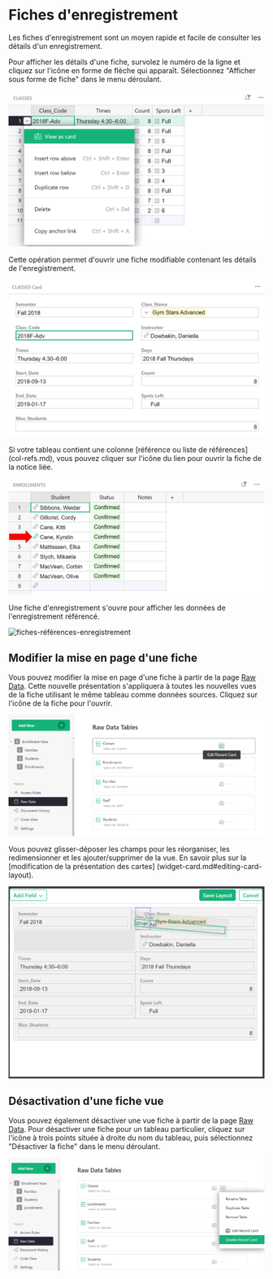 # Fiches d'enregistrement

Les fiches d'enregistrement sont un moyen rapide et facile de consulter les détails d'un enregistrement.

Pour afficher les détails d'une fiche, survolez le numéro de la ligne et cliquez sur l'icône en forme de flèche qui apparaît. Sélectionnez "Afficher sous forme de fiche" dans le menu déroulant.

![view-as-card](images/record-cards/record-cards-view-as-card.png)

Cette opération permet d'ouvrir une fiche modifiable contenant les détails de l'enregistrement.

![fiche-exemple](images/record-cards/record-cards-example.png)

Si votre tableau contient une colonne [référence ou liste de références] (col-refs.md), vous pouvez cliquer sur l'icône du lien pour ouvrir la fiche de la notice liée.

![fiches-référence-col](images/record-cards/record-cards-reference-col.png)

Une fiche d'enregistrement s'ouvre pour afficher les données de l'enregistrement référencé.

![fiches-références-enregistrement](images/record-cards/record-cards-références-enregistrement.png)

## Modifier la mise en page d'une fiche

Vous pouvez modifier la mise en page d'une fiche à partir de la page [Raw Data](raw-data.md). Cette nouvelle présentation s'appliquera à toutes les nouvelles vues de la fiche utilisant le même tableau comme données sources. Cliquez sur l'icône de la fiche pour l'ouvrir.

![cartes-enregistrées-edit-layout](images/record-cards/record-cards-edit-layout.png)

Vous pouvez glisser-déposer les champs pour les réorganiser, les redimensionner et les ajouter/supprimer de la vue. En savoir plus sur la [modification de la présentation des cartes] (widget-card.md#editing-card-layout).

![cartes-enregistrées-edit-layout-2](images/record-cards/record-cards-edit-layout-2.png)

## Désactivation d'une fiche vue

Vous pouvez également désactiver une vue fiche à partir de la page [Raw Data](raw-data.md). Pour désactiver une fiche pour un tableau particulier, cliquez sur l'icône à trois points située à droite du nom du tableau, puis sélectionnez "Désactiver la fiche" dans le menu déroulant.

![record-cards-disable](images/record-cards/record-cards-disable.png)

